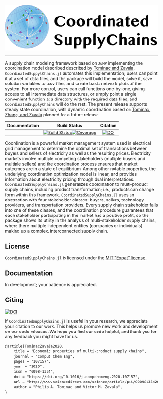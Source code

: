![Logo](CSCLogo.png)

---

A supply chain modeling framework based on `JuMP` implementing the coordination model described described by [Tominac and Zavala](https://doi.org/10.1016/j.compchemeng.2020.107157). `CoordinatedSuppylChains.jl` automates this implementation; users can point it at a set of data files, and the package will build the model, solve it, save solution variables to .csv files, and create basic network plots of the system. For more control, users can call functions one-by-one, giving access to all intermediate data structures, or simply point a single convenient function at a directory with the required data files, and `CoordinatedSupplyChains` will do the rest. The present release supports steady state coordination, with dynamic coordination based on [Tominac, Zhang, and Zavala](https://arxiv.org/abs/2106.13836) planned for a future release.

| **Documentation**                                                               | **Build Status**                                                                                | **Citation** |
|:-------------------------------------------------------------------------------:|:-----------------------------------------------------------------------------------------------:|:--------------------------------------:|
||[![Build Status](https://github.com/Tominapa/CoordinatedSupplyChains.jl/workflows/CI/badge.svg)](https://github.com/Tominapa/CoordinatedSupplyChains.jl/actions)[![Coverage](https://codecov.io/gh/Tominapa/CoordinatedSupplyChains.jl/branch/master/graph/badge.svg)](https://codecov.io/gh/Tominapa/CoordinatedSupplyChains.jl)|[![DOI](https://img.shields.io/badge/DOI-Elsevier-orange)](https://doi.org/10.1016/j.compchemeng.2020.107157)|

Coordination is a powerful market management system used in electrical grid management to determine the optimal set of transactions between buyers and sellers of electricity as well as the resulting prices. Electricity markets involve multiple competing stakeholders (multiple buyers and multiple sellers) and the coordination process ensures that market outcomes are in a state of equilibrium. Among other notable properties, the underlying coordination optimization model is linear, and provides information about electricity pricing through dual interpretations. `CoordinatedSSupplyChains.jl` generalizes coordination to multi-product supply chains, including product transformation; i.e., products can change form within this framework. `CoordinatedSupplyChains.jl` uses an abstraction with four stakeholder classes: buyers, sellers, technology providers, and transportation providers. Every supply chain stakeholder falls into one of these classes, and the coordination procedure guarantees that each stakeholder participating in the market has a positive profit, so the package shows its utility in the analysis of multi-stakeholder supply chains, where there multiple independent entities (companies or individuals) making up a complex, interconnected supply chain.

## License
`CoordinatedSupplyChains.jl` is licensed under the [MIT "Expat" license](./LICENSE).

## Documentation

In development; your patience is appreciated.

## Citing
[![DOI](https://img.shields.io/badge/DOI-Elsevier-orange)](https://doi.org/10.1016/j.compchemeng.2020.107157)

If `CoordinatedSupplyChains.jl` is useful in your research, we appreciate your citation to our work. This helps us promote new work and development on our code releases. We hope you find our code helpful, and thank you for any feedback you might have for us.

```latex
@article{TominacZavala2020,
	title = "Economic properties of multi-product supply chains",
	journal = "Comput Chem Eng",
	pages = "107157",
	year = "2020",
	issn = "0098-1354",
	doi = "https://doi.org/10.1016/j.compchemeng.2020.107157",
	url = "http://www.sciencedirect.com/science/article/pii/S0098135420305810",
	author = "Philip A. Tominac and Victor M. Zavala",
}
```